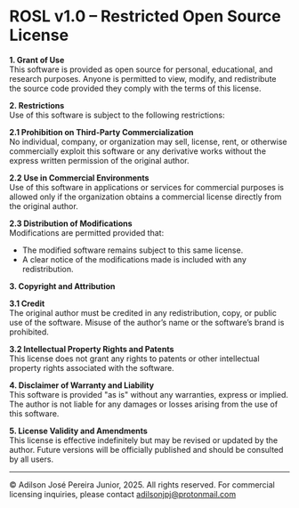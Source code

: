 # ROSL v1.0 – Restricted Open Source License

**1. Grant of Use**  
This software is provided as open source for personal, educational, and research purposes. Anyone is permitted to view, modify, and redistribute the source code provided they comply with the terms of this license.

**2. Restrictions**  
Use of this software is subject to the following restrictions:

**2.1 Prohibition on Third-Party Commercialization**  
No individual, company, or organization may sell, license, rent, or otherwise commercially exploit this software or any derivative works without the express written permission of the original author.

**2.2 Use in Commercial Environments**  
Use of this software in applications or services for commercial purposes is allowed only if the organization obtains a commercial license directly from the original author.

**2.3 Distribution of Modifications**  
Modifications are permitted provided that:
- The modified software remains subject to this same license.
- A clear notice of the modifications made is included with any redistribution.

**3. Copyright and Attribution**

**3.1 Credit**  
The original author must be credited in any redistribution, copy, or public use of the software. Misuse of the author’s name or the software’s brand is prohibited.

**3.2 Intellectual Property Rights and Patents**  
This license does not grant any rights to patents or other intellectual property rights associated with the software.

**4. Disclaimer of Warranty and Liability**  
This software is provided "as is" without any warranties, express or implied. The author is not liable for any damages or losses arising from the use of this software.

**5. License Validity and Amendments**  
This license is effective indefinitely but may be revised or updated by the author. Future versions will be officially published and should be consulted by all users.

---  
© Adilson José Pereira Junior, 2025. All rights reserved. For commercial licensing inquiries, please contact adilsonjpj@protonmail.com
